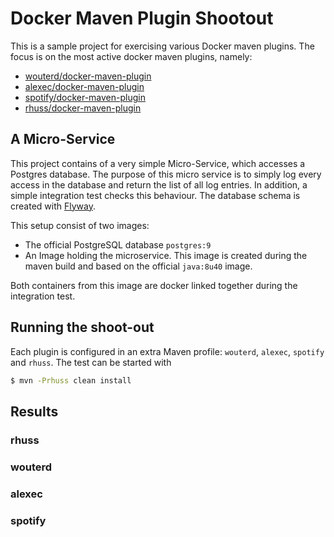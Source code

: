 # Docker Maven Plugin Shootout

 This is a sample project for exercising various Docker maven plugins. The focus is on the
 most active docker maven plugins, namely:

 * [wouterd/docker-maven-plugin](https://github.com/wouterd/docker-maven-plugin)
 * [alexec/docker-maven-plugin](https://github.com/alexec/docker-maven-plugin)
 * [spotify/docker-maven-plugin](https://github.com/spotify/docker-maven-plugin)
 * [rhuss/docker-maven-plugin](https://github.com/rhuss/docker-maven-plugin)

## A Micro-Service

This project contains of a very simple Micro-Service, which accesses a Postgres database. The purpose of
this micro service is to simply log every access in the database and return the list of all log entries. In
addition, a simple integration test checks this behaviour. The database schema is created with [Flyway](http://flywaydb.org/).

This setup consist of two images:

* The official PostgreSQL database `postgres:9`
* An Image holding the microservice. This image is created during the maven build and based on the official `java:8u40` image.

Both containers from this image are docker linked together during the integration test.

## Running the shoot-out

Each plugin is configured in an extra Maven profile: `wouterd`, `alexec`, `spotify` and `rhuss`. The test can be started
with

````bash
$ mvn -Prhuss clean install
````

 ## Results

 ### rhuss

 ### wouterd

 ### alexec

 ### spotify